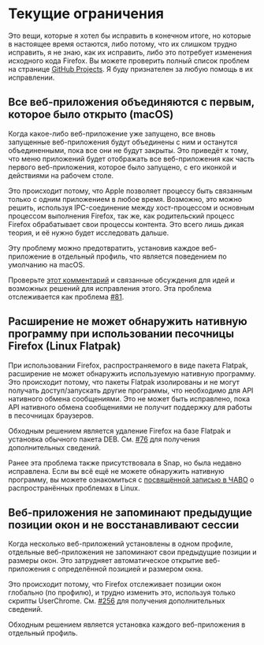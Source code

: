 # Текущие ограничения

<style>
.md-typeset h2 {
  font-size: .845rem;
  font-weight: 700;
}
</style>

Это вещи, которые я хотел бы исправить в конечном итоге, но которые в настоящее время остаются, либо потому, что их слишком трудно исправить, я не знаю, как их исправить, либо это потребует изменения исходного кода Firefox. Вы можете проверить полный список проблем на странице [GitHub Projects][link-projects]. Я буду признателен за любую помощь в их исправлении.

## Все веб-приложения объединяются с первым, которое было открыто (macOS)

Когда какое-либо веб-приложение уже запущено, все вновь запущенные веб-приложения будут объединены с ним и останутся объединенными, пока все они не будут закрыты. Это приведёт к тому, что меню приложений будет отображать все веб-приложения как часть первого веб-приложения, которое было запущено, с его иконкой и действиями на рабочем столе.

Это происходит потому, что Apple позволяет процессу быть связанным только с одним приложением в любое время. Возможно, это можно решить, используя IPC-соединение между хост-процессом и основным процессом выполнения Firefox, так же, как родительский процесс Firefox обрабатывает свои процессы контента. Это всего лишь дикая теория, и её нужно будет исследовать дальше.

Эту проблему можно предотвратить, установив каждое веб-приложение в отдельный профиль, что является поведением по умолчанию на macOS.

Проверьте [этот комментарий][link-merged-comment] и связанные обсуждения для идей и возможных решений для исправления этого. Эта проблема отслеживается как проблема [#81][link-merged-issue].

## Расширение не может обнаружить нативную программу при использовании песочницы Firefox (Linux Flatpak)

При использовании Firefox, распространяемого в виде пакета Flatpak, расширение не может обнаружить используемую нативную программу. Это происходит потому, что пакеты Flatpak изолированы и не могут получать доступ/запускать другие программы, что необходимо для API нативного обмена сообщениями. Это не может быть исправлено, пока API нативного обмена сообщениями не получит поддержку для работы в песочницах браузеров.

Обходным решением является удаление Firefox на базе Flatpak и установка обычного пакета DEB. См. [#76][link-flatpak-issue] для получения дополнительных сведений.

Ранее эта проблема также присутствовала в Snap, но была недавно исправлена. Если вы всё ещё не можете обнаружить нативную программу, вы можете ознакомиться с [посвящённой записью в ЧАВО](../help/faq.md#why-doesnt-the-extension-find-the-native-connector-on-linux) о распространённых проблемах в Linux.

## Веб-приложения не запоминают предыдущие позиции окон и не восстанавливают сессии

Когда несколько веб-приложений установлены в одном профиле, отдельные веб-приложения не запоминают свои предыдущие позиции и размеры окон. Это затрудняет автоматическое открытие веб-приложения с определённой позицией и размером окна.

Это происходит потому, что Firefox отслеживает позиции окон глобально (по профилю), и трудно изменить это, используя только скрипты UserChrome. См. [#256][link-session-issue] для получения дополнительных сведений.

Обходным решением является установка каждого веб-приложения в отдельный профиль.

[link-projects]: https://github.com/users/filips123/projects/1/views/1?filterQuery=status%3A%22On+Hold%22
[link-merged-comment]: https://github.com/filips123/PWAsForFirefox/issues/33#issuecomment-888511078
[link-merged-issue]: https://github.com/filips123/PWAsForFirefox/issues/81
[link-flatpak-issue]: https://github.com/filips123/PWAsForFirefox/issues/76
[link-session-issue]: https://github.com/filips123/PWAsForFirefox/issues/256
